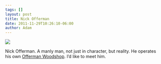```yaml
---
tags: []
layout: post
title: Nick Offerman
date: 2011-11-29T10:26:10-06:00
author: Adam
---
```


![](/media/lvfkbmFFRN1qga9s2o1_500.jpg)

Nick Offerman. A manly man, not just in character, but reality. He operates his own [Offerman Woodshop](http://www.offermanwoodshop.com/index.html). I’d like to meet him.
